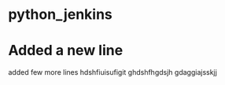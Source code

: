 # python_jenkins
# Added a new line 
added few more lines 
hdshfiuisufigit 
ghdshfhgdsjh
gdaggiajsskjj
